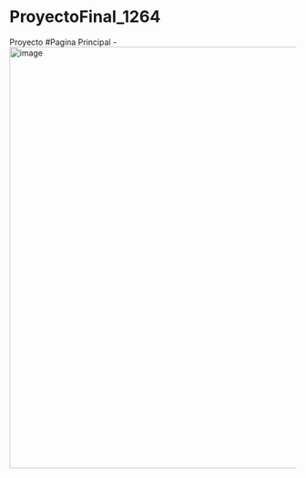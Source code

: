 # ProyectoFinal_1264
Proyecto
#Pagina Principal
-<img width="739" alt="image" src="https://github.com/user-attachments/assets/43866aa8-838d-426e-a554-2d6b63a289da">
